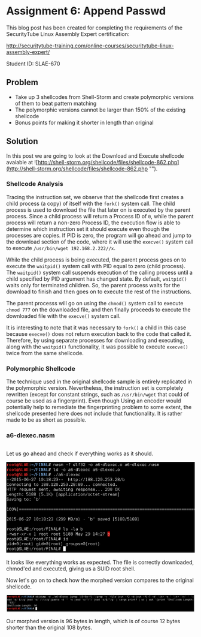 # Assignment 6: Append Passwd

This blog post has been created for completing the requirements of the SecurityTube Linux Assembly Expert certification:

http://securitytube-training.com/online-courses/securitytube-linux-assembly-expert/

Student ID: SLAE-670

## Problem

- Take up 3 shellcodes from Shell-Storm and create polymorphic versions of them to beat pattern matching
- The polymorphic versions cannot be larger than 150% of the existing shellcode
- Bonus points for making it shorter in length than original

## Solution

In this post we are going to look at the Download and Execute shellcode avaiable at ![http://shell-storm.org/shellcode/files/shellcode-862.php](http://shell-storm.org/shellcode/files/shellcode-862.php "").

### Shellcode Analysis

Tracing the instruction set, we observe that the shellcode first creates a child process (a copy) of itself with the `fork()` system call. The child process is used to download the file that later on is executed by the parent process. Since a child process will return a Process ID of `0`, while the parent process will return a non-zero Process ID, the execution flow is able to determine which instruction set it should execute even though the processes are copies. If PID is zero, the program will go ahead and jump to the download section of the code, where it will use the `execve()` system call to execute `/usr/bin/wget 192.168.2.222//x`. 

While the child process is being executed, the parent process goes on to execute the `waitpid()` system call with PID equal to zero (child process). The  `waitpid()` system  call  suspends execution of the calling process until a child specified by PID argument has changed state. By default, `waitpid()` waits only for terminated children. So, the parent process waits for the download to finish and then goes on to execute the rest of the instructions. 

The parent processs will go on using the `chmod()` system call to execute `chmod 777` on the downloaded file, and then finally proceeds to execute the downloaded file with the `execve()` system call.

It is interesting to note that it was necessary to `fork()` a child in this case because `execve()` does not return execution back to the code that called it. Therefore, by using separate processes for downloading and executing, along with the `waitpid()` functionality, it was possible to execute `execve()` twice from the same shellcode.

### Polymorphic Shellcode

The technique used in the original shellcode sample is entirely replicated in the polymorphic version. Nevertheless, the instruction set is completely rewritten (except for constant strings, such as `/usr/bin/wget` that could of course be used as a fingerprint). Even though Using an encoder would potentially help to remediate the fingerprinting problem to some extent, the shellcode presented here does not include that functionality. It is rather made to be as short as possible.

### a6-dlexec.nasm
```nasm

```


Let us go ahead and check if everything works as it should.

![alt text](https://github.com/adeptex/SLAE/blob/master/Assignment-6/dlexec/example.png "Example")

It looks like everything works as expected. The file is correctly downloaded, chmod'ed and executed, giving us a SUID root shell.

Now let's go on to check how the morphed version compares to the original shellcode.

![alt text](https://github.com/adeptex/SLAE/blob/master/Assignment-6/dlexec/length.png "Shellcode length")

Our morphed version is 96 bytes in length, which is of course 12 bytes shorter than the original 108 bytes. 




